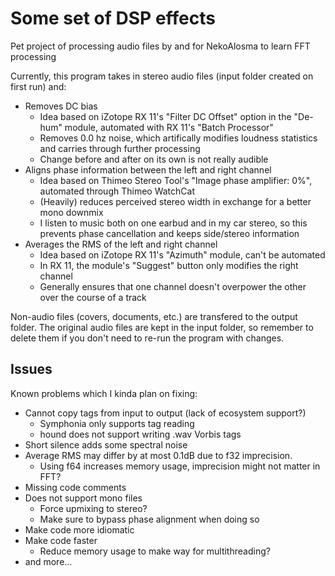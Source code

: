 # Some set of DSP effects
Pet project of processing audio files by and for NekoAlosma to learn FFT processing

Currently, this program takes in stereo audio files (input folder created on first run) and:
* Removes DC bias
  * Idea based on iZotope RX 11's "Filter DC Offset" option in the "De-hum" module, automated with RX 11's "Batch Processor"
  * Removes 0.0 hz noise, which artifically modifies loudness statistics and carries through further processing
  * Change before and after on its own is not really audible
* Aligns phase information between the left and right channel
  * Idea based on Thimeo Stereo Tool's "Image phase amplifier: 0%", automated through Thimeo WatchCat
  * (Heavily) reduces perceived stereo width in exchange for a better mono downmix
  * I listen to music both on one earbud and in my car stereo, so this prevents phase cancellation and keeps side/stereo information
* Averages the RMS of the left and right channel
  * Idea based on iZotope RX 11's "Azimuth" module, can't be automated
  * In RX 11, the module's "Suggest" button only modifies the right channel
  * Generally ensures that one channel doesn't overpower the other over the course of a track

Non-audio files (covers, documents, etc.) are transfered to the output folder. The original audio files are kept in the input folder, so remember to delete them if you don't need to re-run the program with changes.

## Issues
Known problems which I kinda plan on fixing:
* Cannot copy tags from input to output (lack of ecosystem support?)
  * Symphonia only supports tag reading
  * hound does not support writing .wav Vorbis tags
* Short silence adds some spectral noise
* Average RMS may differ by at most 0.1dB due to f32 imprecision.
  * Using f64 increases memory usage, imprecision might not matter in FFT?
* Missing code comments
* Does not support mono files
  * Force upmixing to stereo?
  * Make sure to bypass phase alignment when doing so
* Make code more idiomatic 
* Make code faster
  * Reduce memory usage to make way for multithreading?
* and more...